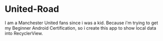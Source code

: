 # United-Road
I am a Manchester United fans since i was a kid. Because i'm trying to get my Beginner Android Certification, so i create this app to show local data into RecyclerView.
